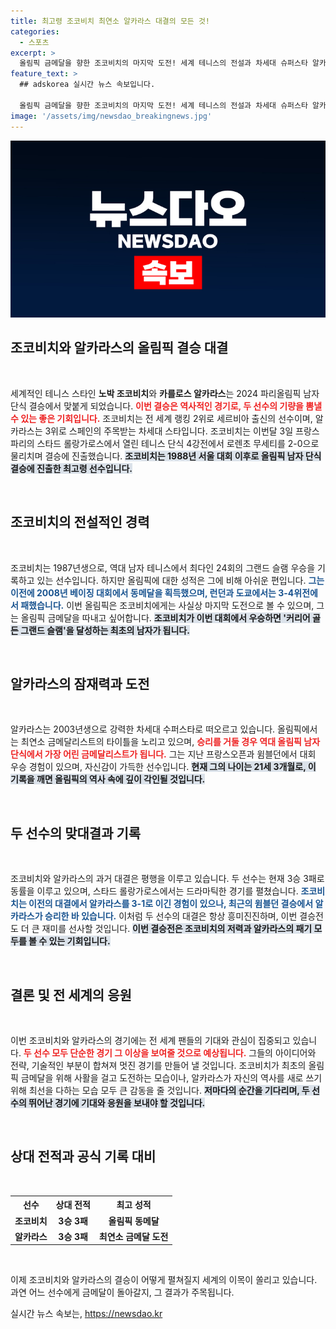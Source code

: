 ```yaml
---
title: 최고령 조코비치 최연소 알카라스 대결의 모든 것!
categories:
  - 스포츠
excerpt: >
  올림픽 금메달을 향한 조코비치의 마지막 도전! 세계 테니스의 전설과 차세대 슈퍼스타 알카라스가 결승에서 격돌한다. 역대급 대결의 결과는 과연?
feature_text: >
  ## adskorea 실시간 뉴스 속보입니다.

  올림픽 금메달을 향한 조코비치의 마지막 도전! 세계 테니스의 전설과 차세대 슈퍼스타 알카라스가 결승에서 격돌한다. 역대급 대결의 결과는 과연?
image: '/assets/img/newsdao_breakingnews.jpg'
---
```


<p><img src="/assets/img/newsdao_breakingnews.jpg" alt="adskorea 속보" /></p>

<h2 data-ke-size="size26">조코비치와 알카라스의 올림픽 결승 대결</h2>

<p data-ke-size="size16">&nbsp;</p>

<p>세계적인 테니스 스타인 <b>노박 조코비치</b>와 <b>카를로스 알카라스</b>는 2024 파리올림픽 남자 단식 결승에서 맞붙게 되었습니다. <b><span style="color: #ee2323;">이번 결승은 역사적인 경기로, 두 선수의 기량을 뽐낼 수 있는 좋은 기회입니다.</span></b> 조코비치는 전 세계 랭킹 2위로 세르비아 출신의 선수이며, 알카라스는 3위로 스페인의 주목받는 차세대 스타입니다. 조코비치는 이번달 3일 프랑스 파리의 스타드 롤랑가로스에서 열린 테니스 단식 4강전에서 로렌초 무세티를 2-0으로 물리치며 결승에 진출했습니다. <b><span style="background-color: #21538527;">조코비치는 1988년 서울 대회 이후로 올림픽 남자 단식 결승에 진출한 최고령 선수입니다.</span></b> </p>

<p><br></p>

<h2 data-ke-size="size26">조코비치의 전설적인 경력</h2>

<p data-ke-size="size16">&nbsp;</p>

<p>조코비치는 1987년생으로, 역대 남자 테니스에서 최다인 24회의 그랜드 슬램 우승을 기록하고 있는 선수입니다. 하지만 올림픽에 대한 성적은 그에 비해 아쉬운 편입니다. <b><span style="color: #1a5490;">그는 이전에 2008년 베이징 대회에서 동메달을 획득했으며, 런던과 도쿄에서는 3-4위전에서 패했습니다.</span></b> 이번 올림픽은 조코비치에게는 사실상 마지막 도전으로 볼 수 있으며, 그는 올림픽 금메달을 따내고 싶어합니다. <b><span style="background-color: #21538527;">조코비치가 이번 대회에서 우승하면 '커리어 골든 그랜드 슬램'을 달성하는 최초의 남자가 됩니다.</span></b> </p>

<p><br></p>

<h2 data-ke-size="size26">알카라스의 잠재력과 도전</h2>

<p data-ke-size="size16">&nbsp;</p>

<p>알카라스는 2003년생으로 강력한 차세대 수퍼스타로 떠오르고 있습니다. 올림픽에서는 최연소 금메달리스트의 타이틀을 노리고 있으며, <b><span style="color: #ee2323;">승리를 거둘 경우 역대 올림픽 남자 단식에서 가장 어린 금메달리스트가 됩니다.</span></b> 그는 지난 프랑스오픈과 윔블던에서 대회 우승 경험이 있으며, 자신감이 가득한 선수입니다. <b><span style="background-color: #21538527;">현재 그의 나이는 21세 3개월로, 이 기록을 깨면 올림픽의 역사 속에 깊이 각인될 것입니다.</span></b> </p>

<p><br></p>

<h2 data-ke-size="size26">두 선수의 맞대결과 기록</h2>

<p data-ke-size="size16">&nbsp;</p>

<p>조코비치와 알카라스의 과거 대결은 평행을 이루고 있습니다. 두 선수는 현재 3승 3패로 동률을 이루고 있으며, 스타드 롤랑가로스에서는 드라마틱한 경기를 펼쳤습니다. <b><span style="color: #1a5490;">조코비치는 이전의 대결에서 알카라스를 3-1로 이긴 경험이 있으나, 최근의 윔블던 결승에서 알카라스가 승리한 바 있습니다.</span></b> 이처럼 두 선수의 대결은 항상 흥미진진하며, 이번 결승전도 더 큰 재미를 선사할 것입니다. <b><span style="background-color: #21538527;">이번 결승전은 조코비치의 저력과 알카라스의 패기 모두를 볼 수 있는 기회입니다.</span></b> </p>

<p><br></p>

<h2 data-ke-size="size26">결론 및 전 세계의 응원</h2>

<p data-ke-size="size16">&nbsp;</p>

<p>이번 조코비치와 알카라스의 경기에는 전 세계 팬들의 기대와 관심이 집중되고 있습니다. <b><span style="color: #ee2323;">두 선수 모두 단순한 경기 그 이상을 보여줄 것으로 예상됩니다.</span></b> 그들의 아이디어와 전략, 기술적인 부분이 합쳐져 멋진 경기를 만들어 낼 것입니다. 조코비치가 최초의 올림픽 금메달을 위해 사활을 걸고 도전하는 모습이나, 알카라스가 자신의 역사를 새로 쓰기 위해 최선을 다하는 모습 모두 큰 감동을 줄 것입니다. <b><span style="background-color: #21538527;">저마다의 순간을 기다리며, 두 선수의 뛰어난 경기에 기대와 응원을 보내야 할 것입니다.</span></b> </p>

<p><br> </p>

<h2 data-ke-size="size26">상대 전적과 공식 기록 대비</h2>

<p data-ke-size="size16">&nbsp;</p>

<table>
<tr>
<th>선수</th>
<th>상대 전적</th>
<th>최고 성적</th>
</tr>
<tr>
<td style="text-align: center; height: 17px;"><b>조코비치</b></td>
<td style="text-align: center; height: 17px;"><b>3승 3패</b></td>
<td style="text-align: center; height: 17px;"><b>올림픽 동메달</b></td>
</tr>
<tr>
<td style="text-align: center; height: 17px;"><b>알카라스</b></td>
<td style="text-align: center; height: 17px;"><b>3승 3패</b></td>
<td style="text-align: center; height: 17px;"><b>최연소 금메달 도전</b></td>
</tr>
</table>

<p data-ke-size="size16">&nbsp;</p>

<p>이제 조코비치와 알카라스의 결승이 어떻게 펼쳐질지 세계의 이목이 쏠리고 있습니다. 과연 어느 선수에게 금메달이 돌아갈지, 그 결과가 주목됩니다.</p>
실시간 뉴스 속보는, <a href="https://newsdao.kr" rel="dofollow">https://newsdao.kr</a>


